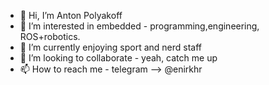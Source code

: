 - 👋 Hi, I’m Anton Polyakoff
- 👀 I’m interested in  embedded - programming,engineering, ROS+robotics.
- 🌱 I’m currently enjoying sport and nerd staff
- 💞️ I’m looking to collaborate - yeah, catch me up
- 📫 How to reach me - telegram --> @enirkhr
<!---
GreedlyCore/GreedlyCore is a ✨ special ✨ repository because its `README.md` (this file) appears on your GitHub profile.
You can click the Preview link to take a look at your changes.
wowwwwwwwwwwwww
--->
